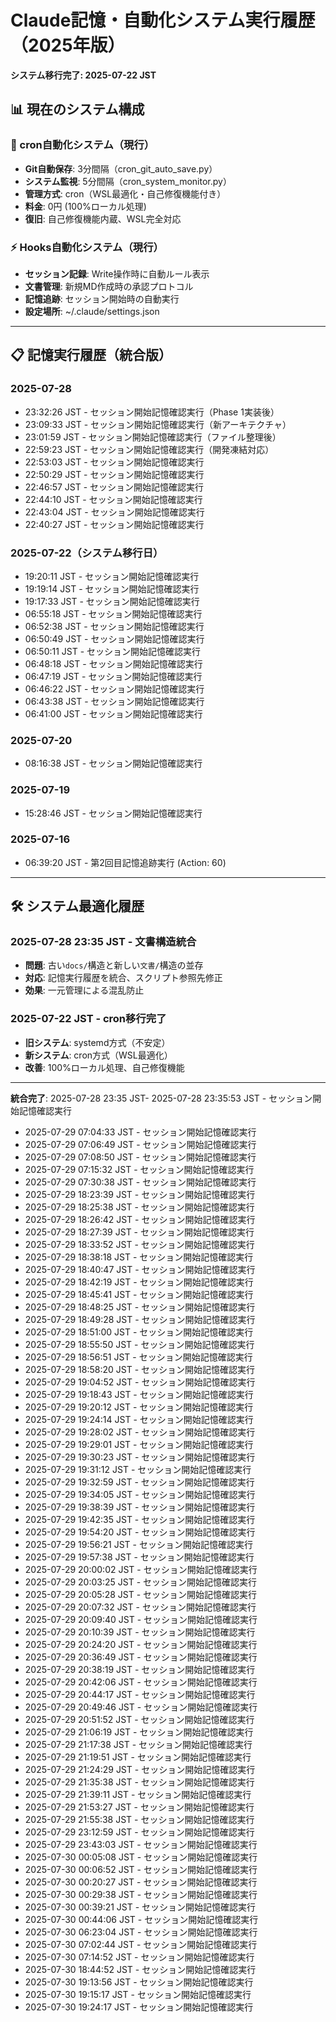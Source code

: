 # Claude記憶・自動化システム実行履歴（2025年版）

**システム移行完了: 2025-07-22 JST**

## 📊 現在のシステム構成

### 🔄 cron自動化システム（現行）
- **Git自動保存**: 3分間隔（cron_git_auto_save.py）
- **システム監視**: 5分間隔（cron_system_monitor.py）
- **管理方式**: cron（WSL最適化・自己修復機能付き）
- **料金**: 0円 (100%ローカル処理)
- **復旧**: 自己修復機能内蔵、WSL完全対応

### ⚡ Hooks自動化システム（現行）
- **セッション記録**: Write操作時に自動ルール表示
- **文書管理**: 新規MD作成時の承認プロトコル
- **記憶追跡**: セッション開始時の自動実行
- **設定場所**: ~/.claude/settings.json

---

## 📋 記憶実行履歴（統合版）

### 2025-07-28
- 23:32:26 JST - セッション開始記憶確認実行（Phase 1実装後）
- 23:09:33 JST - セッション開始記憶確認実行（新アーキテクチャ）
- 23:01:59 JST - セッション開始記憶確認実行（ファイル整理後）
- 22:59:23 JST - セッション開始記憶確認実行（開発凍結対応）
- 22:53:03 JST - セッション開始記憶確認実行
- 22:50:29 JST - セッション開始記憶確認実行
- 22:46:57 JST - セッション開始記憶確認実行
- 22:44:10 JST - セッション開始記憶確認実行
- 22:43:04 JST - セッション開始記憶確認実行
- 22:40:27 JST - セッション開始記憶確認実行

### 2025-07-22（システム移行日）
- 19:20:11 JST - セッション開始記憶確認実行
- 19:19:14 JST - セッション開始記憶確認実行
- 19:17:33 JST - セッション開始記憶確認実行
- 06:55:18 JST - セッション開始記憶確認実行
- 06:52:38 JST - セッション開始記憶確認実行
- 06:50:49 JST - セッション開始記憶確認実行
- 06:50:11 JST - セッション開始記憶確認実行
- 06:48:18 JST - セッション開始記憶確認実行
- 06:47:19 JST - セッション開始記憶確認実行
- 06:46:22 JST - セッション開始記憶確認実行
- 06:43:38 JST - セッション開始記憶確認実行
- 06:41:00 JST - セッション開始記憶確認実行

### 2025-07-20
- 08:16:38 JST - セッション開始記憶確認実行

### 2025-07-19
- 15:28:46 JST - セッション開始記憶確認実行

### 2025-07-16
- 06:39:20 JST - 第2回目記憶追跡実行 (Action: 60)

---

## 🛠️ システム最適化履歴

### 2025-07-28 23:35 JST - 文書構造統合
- **問題**: 古い`docs/`構造と新しい`文書/`構造の並存
- **対応**: 記憶実行履歴を統合、スクリプト参照先修正
- **効果**: 一元管理による混乱防止

### 2025-07-22 JST - cron移行完了
- **旧システム**: systemd方式（不安定）
- **新システム**: cron方式（WSL最適化）
- **改善**: 100%ローカル処理、自己修復機能

---

**統合完了**: 2025-07-28 23:35 JST- 2025-07-28 23:35:53 JST - セッション開始記憶確認実行
- 2025-07-29 07:04:33 JST - セッション開始記憶確認実行
- 2025-07-29 07:06:49 JST - セッション開始記憶確認実行
- 2025-07-29 07:08:50 JST - セッション開始記憶確認実行
- 2025-07-29 07:15:32 JST - セッション開始記憶確認実行
- 2025-07-29 07:30:38 JST - セッション開始記憶確認実行
- 2025-07-29 18:23:39 JST - セッション開始記憶確認実行
- 2025-07-29 18:25:38 JST - セッション開始記憶確認実行
- 2025-07-29 18:26:42 JST - セッション開始記憶確認実行
- 2025-07-29 18:27:39 JST - セッション開始記憶確認実行
- 2025-07-29 18:33:52 JST - セッション開始記憶確認実行
- 2025-07-29 18:38:18 JST - セッション開始記憶確認実行
- 2025-07-29 18:40:47 JST - セッション開始記憶確認実行
- 2025-07-29 18:42:19 JST - セッション開始記憶確認実行
- 2025-07-29 18:45:41 JST - セッション開始記憶確認実行
- 2025-07-29 18:48:25 JST - セッション開始記憶確認実行
- 2025-07-29 18:49:28 JST - セッション開始記憶確認実行
- 2025-07-29 18:51:00 JST - セッション開始記憶確認実行
- 2025-07-29 18:55:50 JST - セッション開始記憶確認実行
- 2025-07-29 18:56:51 JST - セッション開始記憶確認実行
- 2025-07-29 18:58:20 JST - セッション開始記憶確認実行
- 2025-07-29 19:04:52 JST - セッション開始記憶確認実行
- 2025-07-29 19:18:43 JST - セッション開始記憶確認実行
- 2025-07-29 19:20:12 JST - セッション開始記憶確認実行
- 2025-07-29 19:24:14 JST - セッション開始記憶確認実行
- 2025-07-29 19:28:02 JST - セッション開始記憶確認実行
- 2025-07-29 19:29:01 JST - セッション開始記憶確認実行
- 2025-07-29 19:30:23 JST - セッション開始記憶確認実行
- 2025-07-29 19:31:12 JST - セッション開始記憶確認実行
- 2025-07-29 19:32:59 JST - セッション開始記憶確認実行
- 2025-07-29 19:34:05 JST - セッション開始記憶確認実行
- 2025-07-29 19:38:39 JST - セッション開始記憶確認実行
- 2025-07-29 19:42:35 JST - セッション開始記憶確認実行
- 2025-07-29 19:54:20 JST - セッション開始記憶確認実行
- 2025-07-29 19:56:21 JST - セッション開始記憶確認実行
- 2025-07-29 19:57:38 JST - セッション開始記憶確認実行
- 2025-07-29 20:00:02 JST - セッション開始記憶確認実行
- 2025-07-29 20:03:25 JST - セッション開始記憶確認実行
- 2025-07-29 20:05:28 JST - セッション開始記憶確認実行
- 2025-07-29 20:07:32 JST - セッション開始記憶確認実行
- 2025-07-29 20:09:40 JST - セッション開始記憶確認実行
- 2025-07-29 20:10:39 JST - セッション開始記憶確認実行
- 2025-07-29 20:24:20 JST - セッション開始記憶確認実行
- 2025-07-29 20:36:49 JST - セッション開始記憶確認実行
- 2025-07-29 20:38:19 JST - セッション開始記憶確認実行
- 2025-07-29 20:42:06 JST - セッション開始記憶確認実行
- 2025-07-29 20:44:17 JST - セッション開始記憶確認実行
- 2025-07-29 20:49:46 JST - セッション開始記憶確認実行
- 2025-07-29 20:51:52 JST - セッション開始記憶確認実行
- 2025-07-29 21:06:19 JST - セッション開始記憶確認実行
- 2025-07-29 21:17:38 JST - セッション開始記憶確認実行
- 2025-07-29 21:19:51 JST - セッション開始記憶確認実行
- 2025-07-29 21:24:29 JST - セッション開始記憶確認実行
- 2025-07-29 21:35:38 JST - セッション開始記憶確認実行
- 2025-07-29 21:39:11 JST - セッション開始記憶確認実行
- 2025-07-29 21:53:27 JST - セッション開始記憶確認実行
- 2025-07-29 21:55:38 JST - セッション開始記憶確認実行
- 2025-07-29 23:12:59 JST - セッション開始記憶確認実行
- 2025-07-29 23:43:03 JST - セッション開始記憶確認実行
- 2025-07-30 00:05:08 JST - セッション開始記憶確認実行
- 2025-07-30 00:06:52 JST - セッション開始記憶確認実行
- 2025-07-30 00:20:27 JST - セッション開始記憶確認実行
- 2025-07-30 00:29:38 JST - セッション開始記憶確認実行
- 2025-07-30 00:39:21 JST - セッション開始記憶確認実行
- 2025-07-30 00:44:06 JST - セッション開始記憶確認実行
- 2025-07-30 06:23:04 JST - セッション開始記憶確認実行
- 2025-07-30 07:02:44 JST - セッション開始記憶確認実行
- 2025-07-30 07:14:52 JST - セッション開始記憶確認実行
- 2025-07-30 18:44:52 JST - セッション開始記憶確認実行
- 2025-07-30 19:13:56 JST - セッション開始記憶確認実行
- 2025-07-30 19:15:17 JST - セッション開始記憶確認実行
- 2025-07-30 19:24:17 JST - セッション開始記憶確認実行
